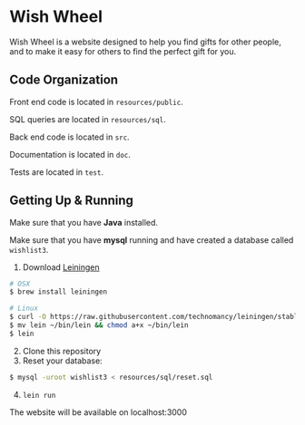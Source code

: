 # Wish Wheel

Wish Wheel is a website designed to help you find gifts for other people, and to make it easy for others to find the perfect gift for you.

## Code Organization

Front end code is located in `resources/public`.

SQL queries are located in `resources/sql`.

Back end code is located in `src`.

Documentation is located in `doc`.

Tests are located in `test`.


## Getting Up & Running

Make sure that you have **Java** installed.

Make sure that you have **mysql** running and have created a database
called `wishlist3`.

1. Download [Leiningen](http://leiningen.org)
  ``` bash
  # OSX
  $ brew install leiningen

  # Linux
  $ curl -O https://raw.githubusercontent.com/technomancy/leiningen/stable/bin/lein
  $ mv lein ~/bin/lein && chmod a+x ~/bin/lein
  $ lein
  ```
2. Clone this repository
3. Reset your database:
  ``` bash
  $ mysql -uroot wishlist3 < resources/sql/reset.sql
  ```
4. `lein run`

The website will be available on localhost:3000
